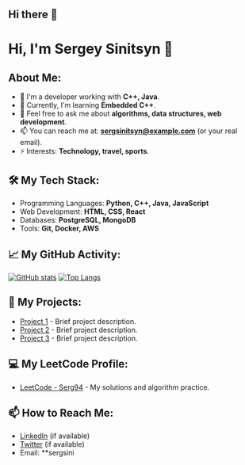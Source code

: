 ## Hi there 👋

# Hi, I'm Sergey Sinitsyn 👋

## About Me:
- 🔭 I'm a developer working with **C++, Java**.
- 🌱 Currently, I'm learning **Embedded C++**.
- 💬 Feel free to ask me about **algorithms, data structures, web development**.
- 📫 You can reach me at: **sergsinitsyn@example.com** (or your real email).
- ⚡ Interests: **Technology, travel, sports**.

## 🛠️ My Tech Stack:
- Programming Languages: **Python, C++, Java, JavaScript**
- Web Development: **HTML, CSS, React**
- Databases: **PostgreSQL, MongoDB**
- Tools: **Git, Docker, AWS**

## 📈 My GitHub Activity:
[![GitHub stats](https://github-readme-stats.vercel.app/api?username=SergSinitsyn&show_icons=true&hide_title=true&count_private=true&hide=prs&theme=radical)](https://github.com/SergSinitsyn)
[![Top Langs](https://github-readme-stats.vercel.app/api/top-langs/?username=SergSinitsyn&layout=compact&theme=radical)](https://github.com/SergSinitsyn)

## 🔧 My Projects:
- [Project 1](https://github.com/SergSinitsyn/project1) - Brief project description.
- [Project 2](https://github.com/SergSinitsyn/project2) - Brief project description.
- [Project 3](https://github.com/SergSinitsyn/project3) - Brief project description.

## 💻 My LeetCode Profile:
- [LeetCode - Serg94](https://leetcode.com/u/Serg94/) - My solutions and algorithm practice.

## 📫 How to Reach Me:
- [LinkedIn](https://www.linkedin.com/in/sergsinitsyn) (if available)
- [Twitter](https://twitter.com/sergsinitsyn) (if available)
- Email: **sergsini



<!--
**SergSinitsyn/SergSinitsyn** is a ✨ _special_ ✨ repository because its `README.md` (this file) appears on your GitHub profile.

Here are some ideas to get you started:

- 🔭 I’m currently working on ...
- 🌱 I’m currently learning ...
- 👯 I’m looking to collaborate on ...
- 🤔 I’m looking for help with ...
- 💬 Ask me about ...
- 📫 How to reach me: ...
- 😄 Pronouns: ...
- ⚡ Fun fact: ...
-->
